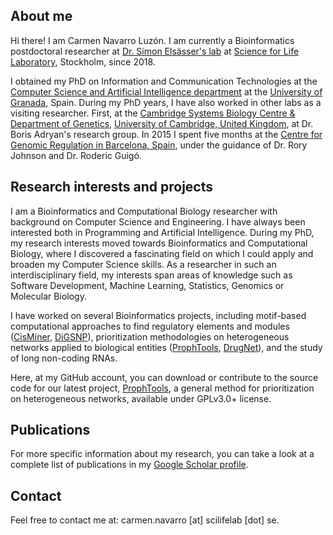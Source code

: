 ## About me

Hi there! I am Carmen Navarro Luzón. I am currently a Bioinformatics postdoctoral researcher at [Dr. Simon Elsässer's lab](https://elsaesserlab.wordpress.com/) at [Science for Life Laboratory](https://www.scilifelab.se/about-us/), Stockholm, since 2018. 

I obtained my PhD on Information and Communication Technologies at the [Computer Science and Artificial Intelligence department](http://decsai.ugr.es) at the [University of Granada](http://www.ugr.es), Spain. During my PhD years, I have also worked in other labs as a visiting researcher. First, at the [Cambridge Systems Biology Centre & Department of Genetics](https://www.sysbiol.cam.ac.uk/), [University of Cambridge, United Kingdom](http://www.cam.ac.uk/), at Dr. Boris Adryan's research group. In 2015 I spent five months at the [Centre for Genomic Regulation in Barcelona, Spain](http://www.crg.eu), under the guidance of Dr. Rory Johnson and Dr. Roderic Guigó. 

## Research interests and projects

I am a Bioinformatics and Computational Biology researcher with background on Computer Science and Engineering. I have always been interested both in Programming and Artificial Intelligence. During my PhD, my research interests moved towards Bioinformatics and Computational Biology, where I discovered a fascinating field on which I could apply and broaden my Computer Science skills. As a researcher in such an interdisciplinary field, my interests span areas of knowledge such as Software Development, Machine Learning, Statistics, Genomics or Molecular Biology. 

I have worked on several Bioinformatics projects, including motif-based computational approaches to find regulatory elements and modules ([CisMiner](https://www.ncbi.nlm.nih.gov/pubmed/25268582), [DiGSNP](http://journal.embnet.org/index.php/embnetjournal/article/view/556)), prioritization methodologies on heterogeneous networks applied to biological entities ([ProphTools](http://github.com/cnluzon/prophtools), [DrugNet](http://www.sciencedirect.com/science/article/pii/S0933365714001444)), and the study of long non-coding RNAs. 

Here, at my GitHub account, you can download or contribute to the source code for our latest project, [ProphTools](http://github.com/cnluzon/prophtools), a general method for prioritization on heterogeneous networks, available under GPLv3.0+ license. 

## Publications

For more specific information about my research, you can take a look at a complete list of publications in my [Google Scholar profile](https://scholar.google.com/citations?user=454fFcUAAAAJ).

## Contact

Feel free to contact me at: carmen.navarro [at] scilifelab [dot] se. 



